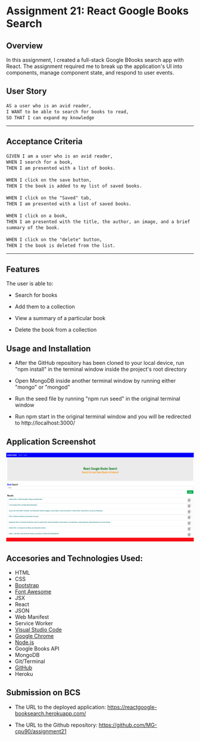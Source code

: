 # Assignment 21: React Google Books Search

## Overview

In this assignment, I created a full-stack Google B◊ooks search app with React. The assignment required me to break up the application's UI into components, manage component state, and respond to user events.

## User Story

```
AS a user who is an avid reader, 
I WANT to be able to search for books to read, 
SO THAT I can expand my knowledge
```
- - -

## Acceptance Criteria

```
GIVEN I am a user who is an avid reader, 
WHEN I search for a book,
THEN I am presented with a list of books.

WHEN I click on the save button,
THEN I the book is added to my list of saved books.

WHEN I click on the "Saved" tab,
THEN I am presented with a list of saved books.

WHEN I click on a book,
THEN I am presented with the title, the author, an image, and a brief summary of the book.

WHEN I click on the "delete" button,
THEN I the book is deleted from the list.

```
- - -

## Features

The user is able to:

* Search for books

* Add them to a collection

* View a summary of a particular book

* Delete the book from a collection

## Usage and Installation

* After the GitHub repository has been cloned to your local device, run "npm install" in the terminal window inside the project's root directory

* Open MongoDB inside another terminal window by running either "mongo" or "mongod"

* Run the seed file by running "npm run seed" in the original terminal window

* Run npm start in the original terminal window and you will be redirected to http://localhost:3000/

## Application Screenshot

![alt text](./client/public/assignment21_screenshot.png "Assignment 21 Screen Shot")

## Accesories and Technologies Used:
* HTML
* CSS
* [Bootstrap](https://getbootstrap.com/)
* [Font Awesome](https://fontawesome.com/)
* JSX
* React
* JSON
* Web Manifest
* Service Worker
* [Visual Studio Code](https://code.visualstudio.com/)
* [Google Chrome](http://www.google.com/chrome)
* [Node.js](https://nodejs.org/en/)
* Google Books API
* MongoDB
* Git/Terminal
* [GitHub](https://github.com/)
* Heroku


## Submission on BCS

* The URL to the deployed application: https://reactgoogle-booksearch.herokuapp.com/

* The URL to the Github repository: https://github.com/MG-cpu90/assignment21 
